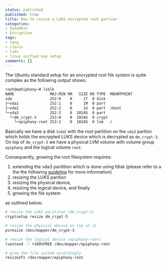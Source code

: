 ```yaml
---
status: published
published: true
title: How to resize a LUKS encrypted root partion
categories:
- Sysadmin
- Encryption
tags:
- tang
- clevis
- luks
- linux unified key setup
comments: []
---
```

The Ubuntu standard setup for an encrypted root file system is quite complex as the following output shows:

```bash
root@ephiphany~# lsblk
NAME                MAJ:MIN RM   SIZE RO TYPE  MOUNTPOINT
vda                 252:0    0     1T  0 disk
├─vda1              252:1    0     1M  0 part
├─vda2              252:2    0     1G  0 part  /boot
└─vda3              252:3    0  1024G  0 part
  └─dm_crypt-3      253:0    0  1024G  0 crypt
    └─epiphany-root 253:1    0  1024G  0 lvm   /
``` 

Basically we have a disk (`vda`) with the root partition on the `vda3` partion which holds the encrpyted LUKS device which is decrypted as `dm_crypt-3`. On top of `dm_crypt-3` we have a physical LVM volume with volume group `epiphany` and the logical volume `root`.

Consequently, growing the root filesystem requires:
 1. extending the vda3 paritition which is done using fdisk (please refer to a the the following [guideline](https://access.redhat.com/articles/1190213) for more information)
 2. resizing the LUKS parition
 3. resizing the physical device, 
 4. resizing the logical device, and finally
 5. growing the file system

as outlined below:

```bash
# resize the LUKS parititon (dm_crypt-3)
cryptsetup resize dm_crypt-3

# resize the physical device on top of it
pvresize /dev/mapper/dm_crypt-3 

# resize the logical device (epiphany-root)
lvextend -l +100%FREE /dev/mapper/epiphany-root

# grow the file system accordingly
resize2fs /dev/mapper/epiphany-root
```


